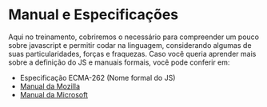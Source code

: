 # Manual e Especificações

Aqui no treinamento, cobriremos o necessário para compreender um pouco sobre javascript e permitir codar na linguagem, considerando algumas de suas particularidades, forças e fraquezas. Caso você queria aprender mais sobre a definição do JS e manuais formais, você pode conferir em:

- Especificação ECMA-262 (Nome formal do JS)
- [Manual da Mozilla](https://developer.mozilla.org/en-US/docs/Web/JavaScript/Reference)
- [Manual da Microsoft](http://msdn.microsoft.com/)